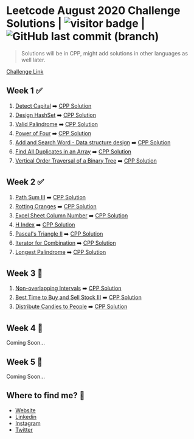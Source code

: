# Leetcode August 2020 Challenge Solutions | <img src="https://visitor-badge.laobi.icu/badge?page_id=akashrajpurohit.leetcode-august-2020" alt="visitor badge"/> | ![GitHub last commit (branch)](https://img.shields.io/github/last-commit/AkashRajpurohit/leetcode-august-2020-challenge/master)

> Solutions will be in CPP, might add solutions in other languages as well later.

[Challenge Link](https://leetcode.com/explore/challenge/card/august-leetcoding-challenge/)

## Week 1 ✅
1. [Detect Capital](https://leetcode.com/explore/challenge/card/august-leetcoding-challenge/549/week-1-august-1st-august-7th/3409/) ➡️ [CPP Solution](Week1/detectCapital.cpp)
2. [Design HashSet](https://leetcode.com/explore/challenge/card/august-leetcoding-challenge/549/week-1-august-1st-august-7th/3410/) ➡️ [CPP Solution](Week1/designHashset.cpp)
3. [Valid Palindrome](https://leetcode.com/explore/challenge/card/august-leetcoding-challenge/549/week-1-august-1st-august-7th/3411/) ➡️ [CPP Solution](Week1/validPalindrome.cpp)
4. [Power of Four](https://leetcode.com/explore/challenge/card/august-leetcoding-challenge/549/week-1-august-1st-august-7th/3412/) ➡️ [CPP Solution](Week1/powerOfFour.cpp)
5. [Add and Search Word - Data structure design](https://leetcode.com/explore/challenge/card/august-leetcoding-challenge/549/week-1-august-1st-august-7th/3413/) ➡️ [CPP Solution](Week1/wordDictionary.cpp)
6. [Find All Duplicates in an Array](https://leetcode.com/explore/challenge/card/august-leetcoding-challenge/549/week-1-august-1st-august-7th/3414/) ➡️ [CPP Solution](Week1/findDuplicates.cpp)
7. [Vertical Order Traversal of a Binary Tree](https://leetcode.com/explore/challenge/card/august-leetcoding-challenge/549/week-1-august-1st-august-7th/3415/) ➡️ [CPP Solution](Week1/verticalTraversal.cpp)

## Week 2 ✅
1. [Path Sum III](https://leetcode.com/explore/challenge/card/august-leetcoding-challenge/550/week-2-august-8th-august-14th/3417/) ➡️ [CPP Solution](Week2/pathSum.cpp)
2. [Rotting Oranges](https://leetcode.com/explore/challenge/card/august-leetcoding-challenge/550/week-2-august-8th-august-14th/3418/) ➡️ [CPP Solution](Week2/orangesRotting.cpp)
3. [Excel Sheet Column Number](https://leetcode.com/explore/challenge/card/august-leetcoding-challenge/550/week-2-august-8th-august-14th/3419/) ➡️ [CPP Solution](Week2/titleToNumber.cpp)
4. [H Index](https://leetcode.com/explore/challenge/card/august-leetcoding-challenge/550/week-2-august-8th-august-14th/3420/) ➡️ [CPP Solution](Week2/hIndex.cpp)
5. [Pascal's Triangle II](https://leetcode.com/explore/challenge/card/august-leetcoding-challenge/550/week-2-august-8th-august-14th/3421/) ➡️ [CPP Solution](Week2/pascalTriangle2.cpp)
6. [Iterator for Combination](https://leetcode.com/explore/challenge/card/august-leetcoding-challenge/550/week-2-august-8th-august-14th/3422/) ➡️ [CPP Solution](Week2/combinationIterator.cpp)
7. [Longest Palindrome](https://leetcode.com/explore/challenge/card/august-leetcoding-challenge/550/week-2-august-8th-august-14th/3423/) ➡️ [CPP Solution](Week2/longestPalindrome.cpp)

## Week 3 🚧
1. [Non-overlapping Intervals](https://leetcode.com/explore/challenge/card/august-leetcoding-challenge/550/week-2-august-8th-august-14th/3425/) ➡️ [CPP Solution](Week3/eraseOverlapIntervals.cpp)
2. [Best Time to Buy and Sell Stock III](https://leetcode.com/explore/challenge/card/august-leetcoding-challenge/550/week-2-august-8th-august-14th/3426/) ➡️ [CPP Solution](Week3/maxProfit.cpp)
3. [Distribute Candies to People](https://leetcode.com/explore/challenge/card/august-leetcoding-challenge/550/week-2-august-8th-august-14th/3427/) ➡️ [CPP Solution](Week3/distributeCandies.cpp)

## Week 4 🚧
Coming Soon...

## Week 5 🚧
Coming Soon...

## Where to find me? 🌟
* [Website](https://akashwho.codes/)
* [Linkedin](https://www.linkedin.com/in/AkashRajpurohit)
* [Instagram](https://www.instagram.com/akashwho.codes)
* [Twitter](https://www.twitter.com/AkashWhoCodes)